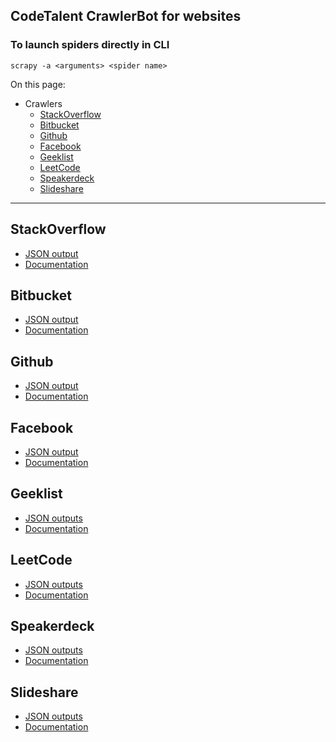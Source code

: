 ## CodeTalent CrawlerBot for websites

### To launch spiders directly in CLI
    scrapy -a <arguments> <spider name>

On this page:

* Crawlers
    * [StackOverflow](https://bitbucket.org/codetalent/gitcrawl/overview#markdown-header-stackoverflow)
    * [Bitbucket](https://bitbucket.org/codetalent/gitcrawl/overview#markdown-header-Bitbucket)
    * [Github](https://bitbucket.org/codetalent/gitcrawl/overview#markdown-header-Github)
    * [Facebook](https://bitbucket.org/codetalent/gitcrawl/overview#markdown-header-Facebook)
    * [Geeklist](https://bitbucket.org/codetalent/gitcrawl/overview#markdown-header-Geeklist)
    * [LeetCode](https://bitbucket.org/codetalent/gitcrawl/overview#markdown-header-LeetCode)
    * [Speakerdeck](https://bitbucket.org/codetalent/gitcrawl/overview#markdown-header-Speakerdeck)
    * [Slideshare](https://bitbucket.org/codetalent/gitcrawl/overview#markdown-header-Slideshare)

* * * 

## StackOverflow
* [JSON output](docs/output/stackoverflow.json)
* [Documentation](docs/output/stackoverflow.md)

## Bitbucket
* [JSON output](docs/output/bitbucket.json)
* [Documentation](docs/output/bitbucket.md)

## Github
* [JSON output](docs/output/github.json)
* [Documentation](docs/output/github.md)

## Facebook
* [JSON output](docs/output/facebook.json)
* [Documentation](docs/output/facebook.md)

## Geeklist
* [JSON outputs](docs/output/geeklist.json)
* [Documentation](docs/output/geeklist.md)

## LeetCode
* [JSON outputs](docs/output/leetcode.json)
* [Documentation](docs/output/leetcode.md)

## Speakerdeck
* [JSON outputs](docs/output/speakerdeck.json)
* [Documentation](docs/output/speakerdeck.md)

## Slideshare
* [JSON outputs](docs/output/slideshare.json)
* [Documentation](docs/output/slideshare.md)